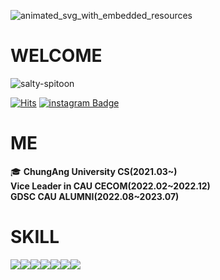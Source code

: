 ![animated_svg_with_embedded_resources](https://github.com/smilebank7/smilebank7/assets/76163909/35a9c72e-ae26-44bc-99f5-53e443a8a49f)

# **WELCOME** 
![salty-spitoon](https://github.com/smilebank7/smilebank7/assets/76163909/149648ed-26c3-40d9-8e32-90b2987bc72d)




[![Hits](https://hits.seeyoufarm.com/api/count/incr/badge.svg?url=https%3A%2F%2Fgithub.com%2Fsmilebank7%2Fsmilebank7%2F&count_bg=%238A2BE2&title_bg=%23808080&icon=&icon_color=%23E7E7E7&title=hits&edge_flat=true)](https://hits.seeyoufarm.com) [![instagram Badge](https://img.shields.io/badge/-Instagram-blueviolet?style=flat-square&logo=Instagram&logoColor=white&link=https://www.instagram.com/inshjh/)](https://www.instagram.com/inshjh/)

# ME
🎓 **ChungAng University CS(2021.03~)**
</br> **Vice Leader in CAU CECOM(2022.02~2022.12)**
</br> **GDSC CAU ALUMNI(2022.08~2023.07)**
</br>
# SKILL
<img src="https://img.shields.io/badge/React-61DAFB?logo=React"><img src="https://img.shields.io/badge/Next-000000?logo=Next.js"><img src="https://img.shields.io/badge/NestJS-E0234E?logo=NestJS"><img src="https://img.shields.io/badge/Spring-6DB33F?logo=Spring"><img src="https://img.shields.io/badge/Kubernetes-326CE5?logo=Kubernetes"><img src="https://img.shields.io/badge/Rust-000000?logo=Rust"><img src="https://img.shields.io/badge/TypeScript-3178C6?logo=TypeScript">









<!--
**smilebank7/smilebank7** is a ✨ _special_ ✨ repository because its `README.md` (this file) appears on your GitHub profile.

Here are some ideas to get you started:

- 🔭 I’m currently working on ...
- 🌱 I’m currently learning ...
- 👯 I’m looking to collaborate on ...
- 🤔 I’m looking for help with ...
- 💬 Ask me about ...
- 📫 How to reach me: ...
- 😄 Pronouns: ...
- ⚡ Fun fact: ...
-->
